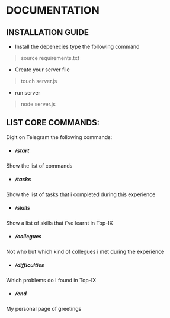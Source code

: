 # DOCUMENTATION

## INSTALLATION GUIDE
- Install the depenecies type the following command
> source requirements.txt

- Create your server file
> touch server.js

- run server
> node server.js

## LIST CORE COMMANDS:

Digit on Telegram the following commands:

- ##### /start  
Show the list of commands

- ##### /tasks
Show the list of tasks that i completed during this experience


- ##### /skills
Show a list of skills that i've learnt in Top-IX

- ##### /collegues
Not who but which kind of collegues i met during the experience

- ##### /difficulties
Which problems do I found in Top-IX


- ##### /end
My personal page of greetings
